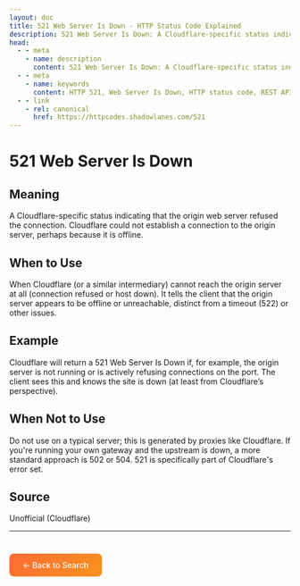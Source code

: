 ```yaml
---
layout: doc
title: 521 Web Server Is Down - HTTP Status Code Explained
description: 521 Web Server Is Down: A Cloudflare-specific status indicating that the origin web server refused the connection. Cloudflare could not establish a connection to th...
head:
  - - meta
    - name: description
      content: 521 Web Server Is Down: A Cloudflare-specific status indicating that the origin web server refused the connection. Cloudflare could not establish a connection to th...
  - - meta
    - name: keywords
      content: HTTP 521, Web Server Is Down, HTTP status code, REST API, web development
  - - link
    - rel: canonical
      href: https://httpcodes.shadowlanes.com/521
---
```


<script setup>
const structuredData = {
  "@context": "https://schema.org",
  "@type": "TechArticle",
  "headline": "521 Web Server Is Down - HTTP Status Code",
  "description": "A Cloudflare-specific status indicating that the origin web server refused the connection. Cloudflare could not establish a connection to the origin server, perhaps because it is offline.",
  "url": "https://httpcodes.shadowlanes.com/521",
  "keywords": "HTTP 521, Web Server Is Down, HTTP status code",
  "articleBody": "A Cloudflare-specific status indicating that the origin web server refused the connection. Cloudflare could not establish a connection to the origin server, perhaps because it is offline. When Cloudflare (or a similar intermediary) cannot reach the origin server at all (connection refused or host down). It tells the client that the origin server appears to be offline or unreachable, distinct from a timeout (522) or other issues.",
  "publisher": {
    "@type": "Organization",
    "name": "HTTP Codes Explainer"
  }
}
</script>

<script type="application/ld+json" v-html="JSON.stringify(structuredData)"></script>

# 521 Web Server Is Down

## Meaning

A Cloudflare-specific status indicating that the origin web server refused the connection. Cloudflare could not establish a connection to the origin server, perhaps because it is offline.

## When to Use

When Cloudflare (or a similar intermediary) cannot reach the origin server at all (connection refused or host down). It tells the client that the origin server appears to be offline or unreachable, distinct from a timeout (522) or other issues.

## Example

Cloudflare will return a 521 Web Server Is Down if, for example, the origin server is not running or is actively refusing connections on the port. The client sees this and knows the site is down (at least from Cloudflare’s perspective).

## When Not to Use

Do not use on a typical server; this is generated by proxies like Cloudflare. If you're running your own gateway and the upstream is down, a more standard approach is 502 or 504. 521 is specifically part of Cloudflare's error set.

## Source

Unofficial (Cloudflare)

---

<div style="margin-top: 40px;">
  <a href="/" style="display: inline-block; padding: 12px 24px; background: linear-gradient(135deg, #ff6b35, #f7931e); color: white; text-decoration: none; border-radius: 8px; font-weight: 500;">← Back to Search</a>
</div>
